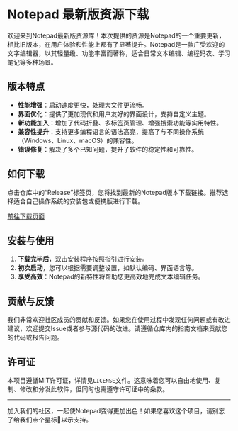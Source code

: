 # Notepad 最新版资源下载

欢迎来到Notepad最新版资源库！本次提供的资源是Notepad的一个重要更新，相比旧版本，在用户体验和性能上都有了显著提升。Notepad是一款广受欢迎的文字编辑器，以其轻量级、功能丰富而著称，适合日常文本编辑、编程码农、学习笔记等多种场景。

## 版本特点

- **性能增强**：启动速度更快，处理大文件更流畅。
- **界面优化**：提供了更加现代和用户友好的界面设计，支持自定义主题。
- **新功能加入**：增加了代码折叠、多标签页管理、增强搜索功能等实用特性。
- **兼容性提升**：支持更多编程语言的语法高亮，提高了与不同操作系统（Windows、Linux、macOS）的兼容性。
- **错误修复**：解决了多个已知问题，提升了软件的稳定性和可靠性。

## 如何下载

点击仓库中的“Release”标签页，您将找到最新的Notepad版本下载链接。推荐选择适合自己操作系统的安装包或便携版进行下载。

[前往下载页面](https://example.com/downloads/notepad-latest) <!-- 请替换为实际下载链接 -->

## 安装与使用

1. **下载完毕后**，双击安装程序按照指引进行安装。
2. **初次启动**，您可以根据需要调整设置，如默认编码、界面语言等。
3. **享受高效**：Notepad的新特性将帮助您更高效地完成文本编辑任务。

## 贡献与反馈

我们非常欢迎社区成员的贡献和反馈。如果您在使用过程中发现任何问题或有改进建议，欢迎提交Issue或者参与源代码的改进。请遵循仓库内的指南文档来贡献您的代码或报告问题。

## 许可证

本项目遵循MIT许可证，详情见`LICENSE`文件。这意味着您可以自由地使用、复制、修改和分发此软件，但同时也需遵守许可证中的条款。

---

加入我们的社区，一起使Notepad变得更加出色！如果您喜欢这个项目，请别忘了给我们点个星标🌟以示支持。